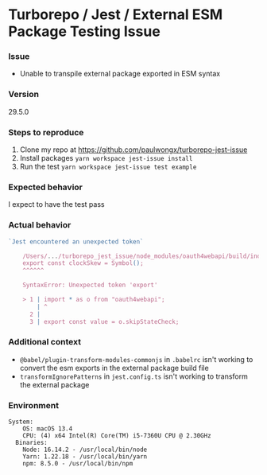# Turborepo / Jest / External ESM Package Testing Issue

### Issue
- Unable to transpile external package exported in ESM syntax

### Version

29.5.0

### Steps to reproduce

1. Clone my repo at https://github.com/paulwongx/turborepo-jest-issue
2. Install packages `yarn workspace jest-issue install`
3. Run the test `yarn workspace jest-issue test example`

### Expected behavior

I expect to have the test pass

### Actual behavior
```js
`Jest encountered an unexpected token`

    /Users/.../turborepo_jest_issue/node_modules/oauth4webapi/build/index.js:7
    export const clockSkew = Symbol();
    ^^^^^^

    SyntaxError: Unexpected token 'export'

    > 1 | import * as o from "oauth4webapi";
        | ^
      2 |
      3 | export const value = o.skipStateCheck;
```
### Additional context

- `@babel/plugin-transform-modules-commonjs` in `.babelrc` isn't working to convert the esm exports in the external package build file
- `transformIgnorePatterns` in `jest.config.ts` isn't working to transform the external package

### Environment

```shell
System:
    OS: macOS 13.4
    CPU: (4) x64 Intel(R) Core(TM) i5-7360U CPU @ 2.30GHz
  Binaries:
    Node: 16.14.2 - /usr/local/bin/node
    Yarn: 1.22.18 - /usr/local/bin/yarn
    npm: 8.5.0 - /usr/local/bin/npm
```

